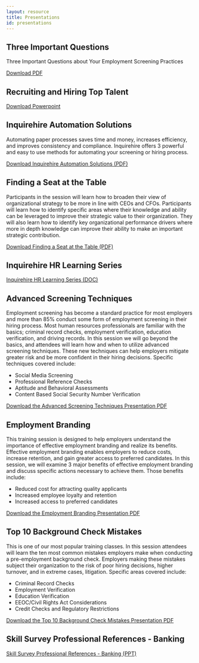 ```yaml
---
layout: resource
title: Presentations
id: presentations
---
```


## Three Important Questions

Three Important Questions about Your Employment Screening Practices

[Download PDF](/assets/files/presentations/three-important-questions.pdf)

## Recruiting and Hiring Top Talent

[Download Powerpoint](/assets/files/presentations/recruiting-and-hiring-top-talent.pptx)


## Inquirehire Automation Solutions

Automating paper processes saves time and money, increases efficiency, and improves consistency and compliance. Inquirehire offers 3 powerful and easy to use methods for automating your screening or hiring process.</p>

[Download Inquirehire Automation Solutions (PDF)][7]


## Finding a Seat at the Table

Participants in the session will learn how to broaden their view of organizational strategy to be more in line with CEOs and CFOs. Participants will learn how to identify specific areas where their knowledge and ability can be leveraged to improve their strategic value to their organization. They will also learn how to identify key organizational performance drivers where more in depth knowledge can improve their ability to make an important strategic contribution.

[Download Finding a Seat at the Table (PDF)][1]


## Inquirehire HR Learning Series

[Inquirehire HR Learning Series (DOC)][2]


## Advanced Screening Techniques

Employment screening has become a standard practice for most employers and more than 85% conduct some form of employment screening in their hiring process. Most human resources professionals are familiar with the basics; criminal record checks, employment verification, education verification, and driving records. In this session we will go beyond the basics, and attendees will learn how and when to utilize advanced screening techniques. These new techniques can help employers mitigate greater risk and be more confident in their hiring decisions. Specific techniques covered include:

 - Social Media Screening
 - Professional Reference Checks
 - Aptitude and Behavioral Assessments
 - Content Based Social Security Number Verification

[Download the Advanced Screening Techniques Presentation PDF][3]

## Employment Branding

This training session is designed to help employers understand the importance of effective employment branding and realize its benefits. Effective employment branding enables employers to reduce costs, increase retention, and gain greater access to preferred candidates. In this session, we will examine 3 major benefits of effective employment branding and discuss specific actions necessary to achieve them. Those benefits include:

 - Reduced cost for attracting quality applicants
 - Increased employee loyalty and retention
 - Increased access to preferred candidates

[Download the Employment Branding Presentation PDF][4]

## Top 10 Background Check Mistakes

This is one of our most popular training classes. In this session attendees will learn the ten most common mistakes employers make when conducting a pre-employment background check. Employers making these mistakes subject their organization to the risk of poor hiring decisions, higher turnover, and in extreme cases, litigation. Specific areas covered include:

 - Criminal Record Checks
 - Employment Verification
 - Education Verification
 - EEOC/Civil Rights Act Considerations
 - Credit Checks and Regulatory Restrictions

[Download the Top 10 Background Check Mistakes Presentation PDF][5]

## Skill Survey Professional References - Banking

[Skill Survey Professional References - Banking (PPT)][6]


[1]: /assets/files/presentations/finding-a-seat-at-the-table.pdf
[2]: /assets/files/presentations/inquirehire-hr-learning-series.doc
[3]: /assets/files/presentations/advanced-screening-techniques.pdf
[4]: /assets/files/presentations/employment-branding.pdf
[5]: /assets/files/presentations/top-10-background-check-mistakes.pdf
[6]: /assets/files/presentations/skill-survey-professional-references-banking.pptx
[7]: /assets/files/presentations/inquirehire-automation.pdf
